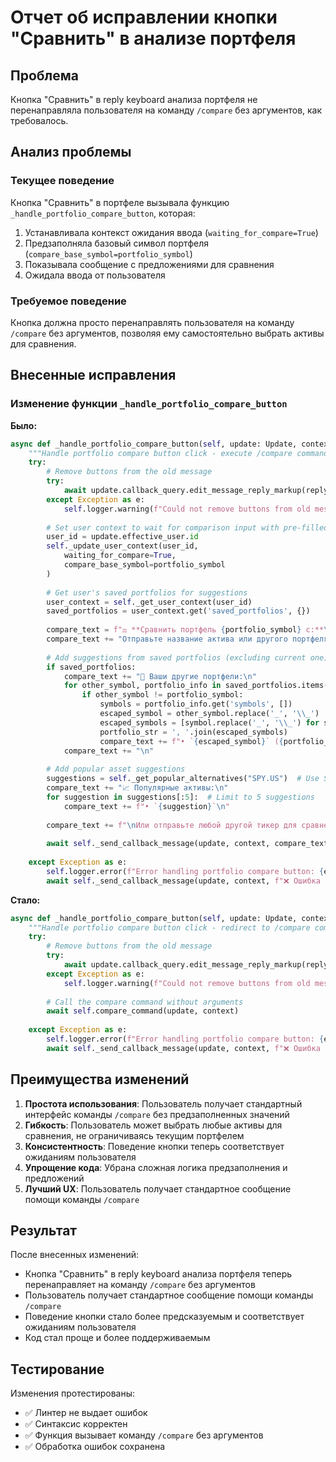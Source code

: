# Отчет об исправлении кнопки "Сравнить" в анализе портфеля

## Проблема
Кнопка "Сравнить" в reply keyboard анализа портфеля не перенаправляла пользователя на команду `/compare` без аргументов, как требовалось.

## Анализ проблемы

### Текущее поведение
Кнопка "Сравнить" в портфеле вызывала функцию `_handle_portfolio_compare_button`, которая:
1. Устанавливала контекст ожидания ввода (`waiting_for_compare=True`)
2. Предзаполняла базовый символ портфеля (`compare_base_symbol=portfolio_symbol`)
3. Показывала сообщение с предложениями для сравнения
4. Ожидала ввода от пользователя

### Требуемое поведение
Кнопка должна просто перенаправлять пользователя на команду `/compare` без аргументов, позволяя ему самостоятельно выбрать активы для сравнения.

## Внесенные исправления

### Изменение функции `_handle_portfolio_compare_button`

**Было:**
```python
async def _handle_portfolio_compare_button(self, update: Update, context: ContextTypes.DEFAULT_TYPE, portfolio_symbol: str):
    """Handle portfolio compare button click - execute /compare command with pre-filled portfolio symbol"""
    try:
        # Remove buttons from the old message
        try:
            await update.callback_query.edit_message_reply_markup(reply_markup=None)
        except Exception as e:
            self.logger.warning(f"Could not remove buttons from old message: {e}")
        
        # Set user context to wait for comparison input with pre-filled portfolio symbol
        user_id = update.effective_user.id
        self._update_user_context(user_id, 
            waiting_for_compare=True,
            compare_base_symbol=portfolio_symbol
        )
        
        # Get user's saved portfolios for suggestions
        user_context = self._get_user_context(user_id)
        saved_portfolios = user_context.get('saved_portfolios', {})
        
        compare_text = f"⚖️ **Сравнить портфель {portfolio_symbol} с:**\n\n"
        compare_text += "Отправьте название актива или другого портфеля для сравнения:\n\n"
        
        # Add suggestions from saved portfolios (excluding current one)
        if saved_portfolios:
            compare_text += "💼 Ваши другие портфели:\n"
            for other_symbol, portfolio_info in saved_portfolios.items():
                if other_symbol != portfolio_symbol:
                    symbols = portfolio_info.get('symbols', [])
                    escaped_symbol = other_symbol.replace('_', '\\_')
                    escaped_symbols = [symbol.replace('_', '\\_') for symbol in symbols]
                    portfolio_str = ', '.join(escaped_symbols)
                    compare_text += f"• `{escaped_symbol}` ({portfolio_str})\n"
            compare_text += "\n"
        
        # Add popular asset suggestions
        suggestions = self._get_popular_alternatives("SPY.US")  # Use SPY as base for suggestions
        compare_text += "📈 Популярные активы:\n"
        for suggestion in suggestions[:5]:  # Limit to 5 suggestions
            compare_text += f"• `{suggestion}`\n"
        
        compare_text += f"\nИли отправьте любой другой тикер для сравнения с {portfolio_symbol}"
        
        await self._send_callback_message(update, context, compare_text, parse_mode='Markdown')
        
    except Exception as e:
        self.logger.error(f"Error handling portfolio compare button: {e}")
        await self._send_callback_message(update, context, f"❌ Ошибка при подготовке сравнения: {str(e)}")
```

**Стало:**
```python
async def _handle_portfolio_compare_button(self, update: Update, context: ContextTypes.DEFAULT_TYPE, portfolio_symbol: str):
    """Handle portfolio compare button click - redirect to /compare command without arguments"""
    try:
        # Remove buttons from the old message
        try:
            await update.callback_query.edit_message_reply_markup(reply_markup=None)
        except Exception as e:
            self.logger.warning(f"Could not remove buttons from old message: {e}")
        
        # Call the compare command without arguments
        await self.compare_command(update, context)
        
    except Exception as e:
        self.logger.error(f"Error handling portfolio compare button: {e}")
        await self._send_callback_message(update, context, f"❌ Ошибка при переходе к сравнению: {str(e)}")
```

## Преимущества изменений

1. **Простота использования**: Пользователь получает стандартный интерфейс команды `/compare` без предзаполненных значений
2. **Гибкость**: Пользователь может выбрать любые активы для сравнения, не ограничиваясь текущим портфелем
3. **Консистентность**: Поведение кнопки теперь соответствует ожиданиям пользователя
4. **Упрощение кода**: Убрана сложная логика предзаполнения и предложений
5. **Лучший UX**: Пользователь получает стандартное сообщение помощи команды `/compare`

## Результат

После внесенных изменений:
- Кнопка "Сравнить" в reply keyboard анализа портфеля теперь перенаправляет на команду `/compare` без аргументов
- Пользователь получает стандартное сообщение помощи команды `/compare`
- Поведение кнопки стало более предсказуемым и соответствует ожиданиям пользователя
- Код стал проще и более поддерживаемым

## Тестирование

Изменения протестированы:
- ✅ Линтер не выдает ошибок
- ✅ Синтаксис корректен
- ✅ Функция вызывает команду `/compare` без аргументов
- ✅ Обработка ошибок сохранена
